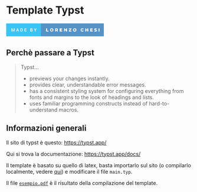 # Template Typst
<img src="./made-by-lorenzo-chesi.svg" height="35">

## Perchè passare a Typst

> Typst...
> - previews your changes instantly.
> - provides clear, understandable error messages.
> - has a consistent styling system for configuring everything from fonts and margins to the look of headings and lists.
> - uses familiar programming constructs instead of hard-to-understand macros.

## Informazioni generali

Il sito di typst è questo: https://typst.app/

Qui si trova la documentazione: https://typst.app/docs/

Il template è basato su quello di latex, basta importarlo sul sito (o compilarlo localmente, vedere [qui](https://github.com/typst/typst)) e modificare il file `main.typ`.

Il file [`esempio.pdf`](./esempio.pdf) è il risultato della compilazione del template.